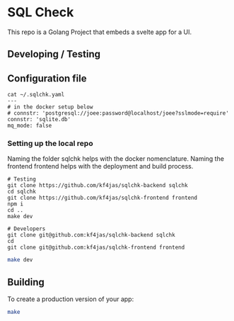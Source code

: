 # SQL Check 

This repo is a Golang Project that embeds a svelte app for a UI.

## Developing / Testing


## Configuration file

```
cat ~/.sqlchk.yaml
---
# in the docker setup below 
# connstr: 'postgresql://joee:password@localhost/joee?sslmode=require'
connstr: 'sqlite.db'
mq_mode: false
```

### Setting up the local repo

Naming the folder sqlchk helps with the docker nomenclature. Naming the frontend frontend helps with the deployment and build process.

```
# Testing
git clone https://github.com/kf4jas/sqlchk-backend sqlchk
cd sqlchk
git clone https://github.com/kf4jas/sqlchk-frontend frontend
npm i
cd ..
make dev

# Developers
git clone git@github.com:kf4jas/sqlchk-backend sqlchk
cd 
git clone git@github.com:kf4jas/sqlchk-frontend frontend
```

```bash
make dev
```

## Building

To create a production version of your app:

```bash
make
```

